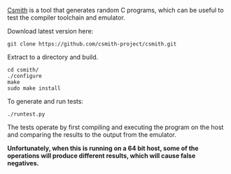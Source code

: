[Csmith](https://embed.cs.utah.edu/csmith/) is a tool that generates random
C programs, which can be useful to test the compiler toolchain and emulator.

Download latest version here:

    git clone https://github.com/csmith-project/csmith.git

Extract to a directory and build.

    cd csmith/
    ./configure
    make
    sudo make install

To generate and run tests:

    ./runtest.py

The tests operate by first compiling and executing the program on the host
and comparing the results to the output from the emulator.

**Unfortunately, when this is running on a 64 bit host, some of the operations
will produce different results, which will cause false negatives.**
